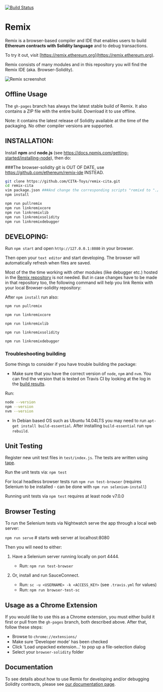 [![Build Status](https://travis-ci.org/ethereum/browser-solidity.svg?branch=master)](https://travis-ci.org/ethereum/browser-solidity)

# Remix

Remix is a browser-based compiler and IDE that enables users to build **Ethereum contracts with Solidity language** and to debug transactions.

To try it out, visit [https://remix.ethereum.org](https://remix.ethereum.org).

Remix consists of many modules and in this repository you will find the Remix IDE (aka. Browser-Solidity).

![Remix screenshot](https://i.imgur.com/clfc7US.png)

## Offline Usage

The `gh-pages` branch has always the latest stable build of Remix. It also contains a ZIP file with the entire build. Download it to use offline.

Note: it contains the latest release of Solidity available at the time of the packaging. No other compiler versions are supported.


## INSTALLATION:

Install **npm** and **node.js** (see https://docs.npmjs.com/getting-started/installing-node), then do:

###The browser-solidity git is OUT OF DATE, use https://github.com/ethereum/remix-ide INSTEAD.

```bash
git clone https://github.com/CITA-Toys/remix-cita.git
cd remix-cita
vim package.json ###And change the corresponding scripts "remixd to "./node_modules/remixd/bin/remixd -s ./contracts" 【""remixd":"./node_modules/remixd/bin/remixd -s ./contracts",】
npm install

npm run pullremix
npm run linkremixcore
npm run linkremixlib
npm run linkremixsolidity
npm run linkremixdebugger
```

## DEVELOPING:

Run `npm start` and open `http://127.0.0.1:8080` in your browser.

Then open your `text editor` and start developing.
The browser will automatically refresh when files are saved.

Most of the the time working with other modules (like debugger etc.) hosted in the [Remix repository](https://github.com/ethereum/remix) is not needed.
But in case changes have to be made in that repository too, the following command will help you link Remix with your local Browser-solidity repository:

After `npm install` run also:

```bash
npm run pullremix

npm run linkremixcore

npm run linkremixlib

npm run linkremixsolidity

npm run linkremixdebugger
```

### Troubleshooting building

Some things to consider if you have trouble building the package:

- Make sure that you have the correct version of `node`, `npm` and `nvm`. You can find the version that is tested on Travis CI by looking at the log in the [build results](https://travis-ci.org/ethereum/browser-solidity).

Run:

```bash
node --version
npm --version
nvm --version
```

- In Debian based OS such as Ubuntu 14.04LTS you may need to run `apt-get install build-essential`. After installing `build-essential` run `npm rebuild`.

## Unit Testing

Register new unit test files in `test/index.js`.
The tests are written using [tape](https://www.npmjs.com/package/tape).

Run the unit tests via: `npm test`

For local headless browser tests run `npm run test-browser`
(requires Selenium to be installed - can be done with `npm run selenium-install`)

Running unit tests via `npm test` requires at least node v7.0.0

## Browser Testing

To run the Selenium tests via Nightwatch serve the app through a local web server:

`npm run serve` # starts web server at localhost:8080

Then you will need to either:

1. Have a Selenium server running locally on port 4444.
	- Run: `npm run test-browser`

2. Or, install and run SauceConnect.
	- Run: `sc -u <USERNAME> -k <ACCESS_KEY>` (see `.travis.yml` for values)
	- Run: `npm run browser-test-sc`

## Usage as a Chrome Extension

If you would like to use this as a Chrome extension, you must either build it first or pull from the `gh-pages` branch, both described above.
After that, follow these steps:

- Browse to `chrome://extensions/`
- Make sure 'Developer mode' has been checked
- Click 'Load unpacked extension...' to pop up a file-selection dialog
- Select your `browser-solidity` folder

## Documentation

To see details about how to use Remix for developing and/or debugging Solidity contracts, please see [our documentation page]().
